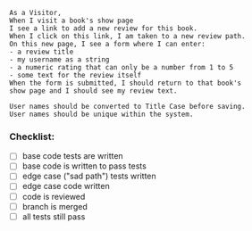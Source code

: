 ```
As a Visitor,
When I visit a book's show page
I see a link to add a new review for this book.
When I click on this link, I am taken to a new review path.
On this new page, I see a form where I can enter:
- a review title
- my username as a string
- a numeric rating that can only be a number from 1 to 5
- some text for the review itself
When the form is submitted, I should return to that book's
show page and I should see my review text.

User names should be converted to Title Case before saving.
User names should be unique within the system.
```

### Checklist:

- [ ] base code tests are written
- [ ] base code is written to pass tests
- [ ] edge case ("sad path") tests written
- [ ] edge case code written
- [ ] code is reviewed
- [ ] branch is merged
- [ ] all tests still pass

